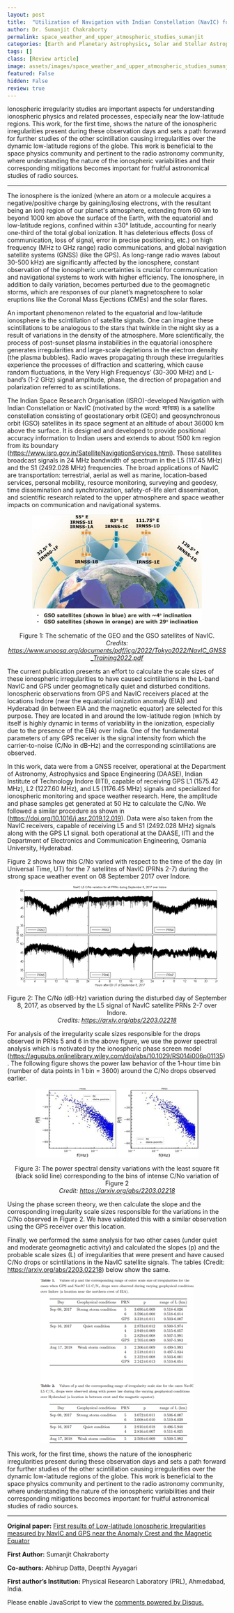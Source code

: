 ```yaml
---
layout: post
title:  "Utilization of Navigation with Indian Constellation (NavIC) for space weather and upper atmospheric studies "
author: Dr. Sumanjit Chakraborty
permalink: space_weather_and_upper_atmospheric_studies_sumanjit
categories: [Earth and Planetary Astrophysics, Solar and Stellar Astrophysics]
tags: []
class: [Review article]
image: assets/images/space_weather_and_upper_atmospheric_studies_sumanjit/image_cover.png
featured: False
hidden: False
review: true
---
```

>
Ionospheric irregularity studies are important aspects for understanding ionospheric physics and related processes, especially near the low-latitude regions. This work, for the first time, shows the nature of the ionospheric irregularities present during these observation days and sets a path forward for further studies of the other scintillation causing irregularities over the dynamic low-latitude regions of the globe. This work is beneficial to the space physics community and pertinent to the radio astronomy community, where understanding the nature of the ionospheric variabilities and their corresponding mitigations becomes important for fruitful astronomical studies of radio sources.
>
---

The ionosphere is the ionized (where an atom or a molecule acquires a negative/positive charge by gaining/losing electrons, with the resultant being an ion) region of our planet's atmosphere, extending from 60 km to beyond 1000 km above the surface of the Earth, with the equatorial and low-latitude regions, confined within ±30° latitude, accounting for nearly one-third of the total global ionization. It has deleterious effects (loss of communication, loss of signal, error in precise positioning, etc.) on high frequency (MHz to GHz range) radio communications, and global navigation satellite systems (GNSS) (like the GPS). As long-range radio waves (about 30-500 kHz) are significantly affected by the ionosphere, constant observation of the ionospheric uncertainties is crucial for communication and navigational systems to work with higher efficiency. The ionosphere, in addition to daily variation, becomes perturbed due to the geomagnetic storms, which are responses of our planet’s magnetosphere to solar eruptions like the Coronal Mass Ejections (CMEs) and the solar flares. 

An important phenomenon related to the equatorial and low-latitude ionosphere is the scintillation of satellite signals. One can imagine these scintillations to be analogous to the stars that twinkle in the night sky as a result of variations in the density of the atmosphere. More scientifically, the process of post-sunset plasma instabilities in the equatorial ionosphere generates irregularities and large-scale depletions in the electron density (the plasma bubbles). Radio waves propagating through these irregularities experience the processes of diffraction and scattering, which cause random fluctuations, in the Very High Frequencys’ (30-300 MHz) and L-band’s (1-2 GHz) signal amplitude, phase, the direction of propagation and polarization referred to as scintillations. 

The Indian Space Research Organisation (ISRO)-developed Navigation with Indian Constellation or NavIC (motivated by the word: नाfवक) is a satellite constellation consisting of geostationary orbit (GEO) and geosynchronous orbit (GSO) satellites in its space segment at an altitude of about 36000 km above the surface. It is designed and developed to provide positional accuracy information to Indian users and extends to about 1500 km region from its boundary (https://www.isro.gov.in/SatelliteNavigationServices.html). These satellites broadcast signals in 24 MHz bandwidth of spectrum in the L5 (117.45 MHz) and the S1 (2492.028 MHz) frequencies. The broad applications of NavIC are transportation: terrestrial, aerial as well as marine, location-based services, personal mobility, resource monitoring, surveying and geodesy, time dissemination and synchronization, safety-of-life alert dissemination, and scientific research related to the upper atmosphere and space weather impacts on communication and navigational systems.

<p align="center">
  <img src="../assets/images/space_weather_and_upper_atmospheric_studies_sumanjit/image1.png">
</p>

<p align="center">
    Figure 1: The schematic of the GEO and the GSO satellites of NavIC.<br> <em>Credits: <a href="https://www.unoosa.org/documents/pdf/icg/2022/Tokyo2022/NavIC_GNSS_Training2022.pdf" target="_blank">https://www.unoosa.org/documents/pdf/icg/2022/Tokyo2022/NavIC_GNSS_Training2022.pdf</a></em> 
</p>

The current publication presents an effort to calculate the scale sizes of these ionospheric irregularities to have caused scintillations in the L-band NavIC and GPS under geomagnetically quiet and disturbed conditions. Ionospheric observations from GPS and NavIC receivers placed at the locations Indore (near the equatorial ionization anomaly (EIA)) and Hyderabad (in between EIA and the magnetic equator) are selected for this purpose. They are located in and around the low-latitude region (which by itself is highly dynamic in terms of variability in the ionization, especially due to the presence of the EIA) over India. One of the fundamental parameters of any GPS receiver is the signal intensity from which the carrier-to-noise (C/No in dB-Hz) and the corresponding scintillations are observed. 

In this work, data were from a GNSS receiver, operational at the Department of Astronomy, Astrophysics and Space Engineering (DAASE), Indian Institute of Technology Indore (IITI), capable of receiving GPS L1 (1575.42 MHz), L2 (1227.60 MHz), and L5 (1176.45 MHz) signals and specialized for ionospheric monitoring and space weather research. Here, the amplitude and phase samples get generated at 50 Hz to calculate the C/No. We followed a similar procedure as shown in (https://doi.org/10.1016/j.asr.2019.12.019). Data were also taken from the NavIC receivers, capable of receiving L5 and S1 (2492.028 MHz) signals along with the GPS L1 signal. both operational at the DAASE, IITI and the Department of Electronics and Communication Engineering, Osmania University, Hyderabad. 

Figure 2 shows how this C/No varied with respect to the time of the day (in Universal Time, UT) for the 7 satellites of NavIC (PRNs 2-7) during the strong space weather event on 08 September 2017 over Indore.

<p align="center">
  <img src="../assets/images/space_weather_and_upper_atmospheric_studies_sumanjit/image2.png">
</p>

<p align="center">
    Figure 2: The C/No (dB-Hz) variation during the disturbed day of September 8, 2017, as observed by the L5 signal of NavIC satellite PRNs 2-7 over Indore.<br> <em>Credits: <a href="https://arxiv.org/abs/2203.02218" target="_blank">https://arxiv.org/abs/2203.02218</a></em> 
</p>

For analysis of the irregularity scale sizes responsible for the drops observed in PRNs 5 and 6 in the above figure, we use the power spectral analysis which is motivated by the ionospheric phase screen model (https://agupubs.onlinelibrary.wiley.com/doi/abs/10.1029/RS014i006p01135). The following figure shows the power law behavior of the 1-hour time bin (number of data points in 1 bin = 3600) around the C/No drops observed earlier. 

<p align="center">

  <img src="../assets/images/space_weather_and_upper_atmospheric_studies_sumanjit/image3.png">
  <img src="../assets/images/space_weather_and_upper_atmospheric_studies_sumanjit/image4.png">

</p>

<p align="center">
    Figure 3: The power spectral density variations with the least square fit (black solid line) corresponding to the bins of intense C/No variation of Figure 2<br> <em>Credit: <a href="https://arxiv.org/abs/2203.02218" target="_blank">https://arxiv.org/abs/2203.02218</a></em>
</p>

Using the phase screen theory, we then calculate the slope and the corresponding irregularity scale sizes responsible for the variations in the C/No observed in Figure 2. We have validated this with a similar observation using the GPS receiver over this location. 

Finally, we performed the same analysis for two other cases (under quiet and moderate geomagnetic activity) and calculated the slopes (p) and the probable scale sizes (L) of irregularities that were present and have caused C/No drops or scintillations in the NavIC satellite signals. The tables (Credit: https://arxiv.org/abs/2203.02218) below show the same. 

<p align="center">
  <img src="../assets/images/space_weather_and_upper_atmospheric_studies_sumanjit/image5.png">
</p>

This work, for the first time, shows the nature of the ionospheric irregularities present during these observation days and sets a path forward for further studies of the other scintillation causing irregularities over the dynamic low-latitude regions of the globe. This work is beneficial to the space physics community and pertinent to the radio astronomy community, where understanding the nature of the ionospheric variabilities and their corresponding mitigations becomes important for fruitful astronomical studies of radio sources.

---
**Original paper:** <a href="https://arxiv.org/abs/2203.02218" target="_blank">First results of Low-latitude Ionospheric Irregularities measured by NavIC and GPS near the Anomaly Crest and the Magnetic Equator</a>

**First Author:** Sumanjit Chakraborty

**Co-authors:** Abhirup Datta, Deepthi Ayyagari

**First author’s Institution:** 
Physical Research Laboratory (PRL), Ahmedabad, India.

<div id="disqus_thread"></div>
<script>
    /**
    *  RECOMMENDED CONFIGURATION VARIABLES: EDIT AND UNCOMMENT THE SECTION BELOW TO INSERT DYNAMIC VALUES FROM YOUR PLATFORM OR CMS.
    *  LEARN WHY DEFINING THESE VARIABLES IS IMPORTANT: https://disqus.com/admin/universalcode/#configuration-variables    */
    /*
    var disqus_config = function () {
    this.page.url = PAGE_URL;  // Replace PAGE_URL with your page's canonical URL variable
    this.page.identifier = PAGE_IDENTIFIER; // Replace PAGE_IDENTIFIER with your page's unique identifier variable
    };
    */
    (function() { // DON'T EDIT BELOW THIS LINE
    var d = document, s = d.createElement('script');
    s.src = 'https://cosmicvarta-in.disqus.com/embed.js';
    s.setAttribute('data-timestamp', +new Date());
    (d.head || d.body).appendChild(s);
    })();
</script>
<noscript>Please enable JavaScript to view the <a href="https://disqus.com/?ref_noscript">comments powered by Disqus.</a></noscript>
